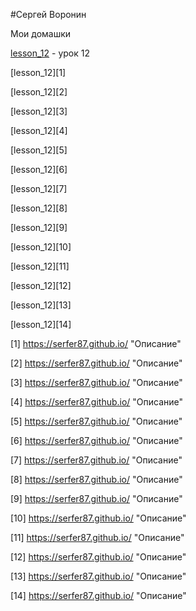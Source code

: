 #Сергей Воронин


Мои домашки

[lesson_12](https://serfer87.github.io/ "Описание") - урок 12  

[lesson_12][1]  

[lesson_12][2]  

[lesson_12][3]  

[lesson_12][4]  

[lesson_12][5]  

[lesson_12][6]  

[lesson_12][7]  

[lesson_12][8]  

[lesson_12][9]  

[lesson_12][10]  

[lesson_12][11]  

[lesson_12][12]  

[lesson_12][13]  

[lesson_12][14]  


[1] https://serfer87.github.io/ "Описание"  

[2] https://serfer87.github.io/ "Описание"  

[3] https://serfer87.github.io/ "Описание"  

[4] https://serfer87.github.io/ "Описание"  

[5] https://serfer87.github.io/ "Описание"  

[6] https://serfer87.github.io/ "Описание"  

[7] https://serfer87.github.io/ "Описание"  

[8] https://serfer87.github.io/ "Описание"  

[9] https://serfer87.github.io/ "Описание"  

[10] https://serfer87.github.io/ "Описание"  

[11] https://serfer87.github.io/ "Описание"  

[12] https://serfer87.github.io/ "Описание"  

[13] https://serfer87.github.io/ "Описание"  

[14] https://serfer87.github.io/ "Описание"  


